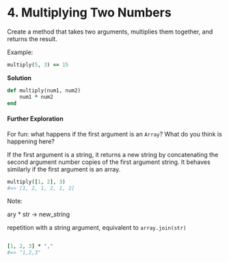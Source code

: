 # 4. Multiplying Two Numbers

Create a method that takes two arguments, multiplies them together, and returns the result.

Example:

```ruby
multiply(5, 3) == 15
```

**Solution**

```ruby
def multiply(num1, num2)
    num1 * num2
end
```

#### Further Exploration

For fun: what happens if the first argument is an `Array`? What do you think is happening here?

If the first argument is a string, it returns a new string by concatenating the second argument number copies of the first argument string. It behaves similarly if the first argument is an array.

```ruby
multiply([1, 2], 3)
#=> [1, 2, 1, 2, 1, 2]
```

Note:

ary * str     → new_string

repetition with a string argument, equivalent to `array.join(str)`

```r

```

```ruby
[1, 2, 3] * ","
#=> "1,2,3"
```

